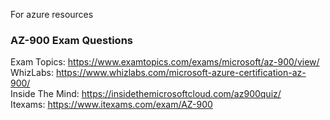 For azure resources

### AZ-900 Exam Questions ###  
Exam Topics: https://www.examtopics.com/exams/microsoft/az-900/view/  
WhizLabs: https://www.whizlabs.com/microsoft-azure-certification-az-900/  
Inside The Mind: https://insidethemicrosoftcloud.com/az900quiz/  
Itexams: https://www.itexams.com/exam/AZ-900  